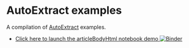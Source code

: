 # AutoExtract examples

A compilation of [AutoExtract](https://scrapinghub.com/autoextract) examples.  

* [Click here to launch the articleBodyHtml notebook demo ![Binder](https://mybinder.org/badge_logo.svg)](https://mybinder.org/v2/gh/scrapinghub/autoextract-examples/master?filepath=articleBodyHtml-demo.ipynb)
